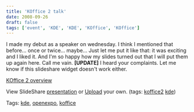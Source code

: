 ```yaml
---
title: 'KOffice 2 talk'
date: 2008-09-26
draft: false
tags: ['event', 'KDE', 'KDE', 'KOffice', 'KOffice']
---
```


I made my debut as a speaker on wednesday. I think I mentioned that before... once or twice... maybe... Just let me put it like that: it was exciting and I liked it. And I'm so happy how my slides turned out that I will put them up again here. Call me vain. **\[UPDATE\]** I heard your complaints. Let me know if this slideshare widget doesn't work either.

[KOffice 2 overview](http://www.slideshare.net/troubalex/koffice-2-overview-presentation?type=powerpoint "KOffice 2 overview")

View SlideShare [presentation](http://www.slideshare.net/troubalex/koffice-2-overview-presentation?type=powerpoint "View KOffice 2 overview on SlideShare") or [Upload](http://www.slideshare.net/upload?type=powerpoint) your own. (tags: [koffice2](http://slideshare.net/tag/koffice2) [kde](http://slideshare.net/tag/kde))

Tags: [kde](http://technorati.com/tag/kde), [openexpo](http://technorati.com/tag/openexpo), [koffice](http://technorati.com/tag/%20koffice)